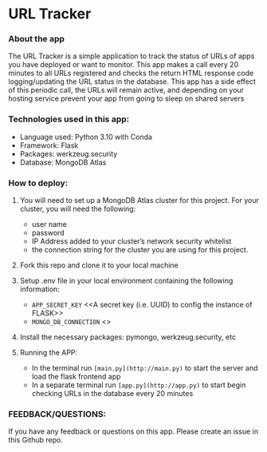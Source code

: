 # URL Tracker

### About the app

The URL Tracker is a simple application to track the status of URLs of apps you have deployed or want to monitor. This app makes a call every 20 minutes to all URLs registered and checks the return HTML response code logging/updating the URL status in the database. This app has a side effect of this periodic call, the URLs will remain active, and depending on your hosting service prevent your app from going to sleep on shared servers

### Technologies used in this app:

- Language used: Python 3.10 with Conda
- Framework: Flask
- Packages: werkzeug.security
- Database: MongoDB Atlas

### How to deploy:

1. You will need to set up a MongoDB Atlas cluster for this project. For your cluster, you will need the following:
   - user name
   - password
   - IP Address added to your cluster’s network security whitelist
   - the connection string for the cluster you are using for this project.
2. Fork this repo and clone it to your local machine
3. Setup .env file in your local environment containing the following information:

   - `APP_SECRET_KEY` <<A secret key (i.e. UUID) to config the instance of FLASK>>
   - `MONGO_DB_CONNECTION` <<the connection string you obtained from Mongo that should include your username and password in the string>>

4. Install the necessary packages: pymongo, werkzeug.security, etc

5. Running the APP:
   - In the terminal run `[main.py](http://main.py)` to start the server and load the flask frontend app
   - In a separate terminal run `[app.py](http://app.py)` to start begin checking URLs in the database every 20 minutes

### FEEDBACK/QUESTIONS:

If you have any feedback or questions on this app. Please create an issue in this Github repo.
